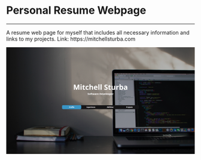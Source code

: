 # Personal Resume Webpage
<hr>
A resume web page for myself that includes all necessary information and links to my projects. Link: https://mitchellsturba.com

<br>

![HomePage](Images/Screenshot.png)
